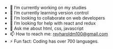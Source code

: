 - 🔭 I’m currently working on my studies
- 🌱 I’m currently learning version control
- 👯 I’m looking to collaborate on web developers
- 🤔 I’m looking for help with react and redux
- 💬 Ask me about html, css, javascript
- 📫 How to reach me: reyharoldm100@gmail.com
- ⚡ Fun fact: Coding has over 700 languages.

<!--
**ReyHarold/ReyHarold** is a ✨ _special_ ✨ repository because its `README.md` (this file) appears on your GitHub profile.

Here are some ideas to get you started:

- 🔭 I’m currently working on ...
- 🌱 I’m currently learning ...
- 👯 I’m looking to collaborate on ...
- 🤔 I’m looking for help with ...
- 💬 Ask me about ...
- 📫 How to reach me: ...
- 😄 Pronouns: ...
- ⚡ Fun fact: ...
-->

